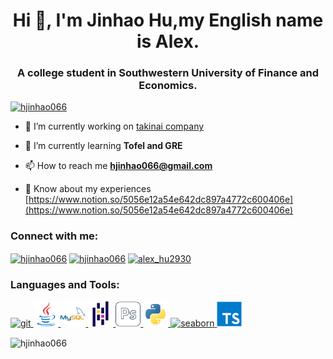 <h1 align="center">Hi 👋, I'm Jinhao Hu,my English name is Alex.</h1>
<h3 align="center">A college student in Southwestern University of Finance and Economics.</h3>

<p align="left"> <a href="https://twitter.com/hjinhao066" target="blank"><img src="https://img.shields.io/twitter/follow/hjinhao066?logo=twitter&style=for-the-badge" alt="hjinhao066" /></a> </p>

- 🔭 I’m currently working on [takinai company](takin.ai)

- 🌱 I’m currently learning **Tofel and GRE**

- 📫 How to reach me **hjinhao066@gmail.com**

- 📄 Know about my experiences [https://www.notion.so/5056e12a54e642dc897a4772c600406e](https://www.notion.so/5056e12a54e642dc897a4772c600406e)

<h3 align="left">Connect with me:</h3>
<p align="left">
<a href="https://twitter.com/hjinhao066" target="blank"><img align="center" src="https://raw.githubusercontent.com/rahuldkjain/github-profile-readme-generator/master/src/images/icons/Social/twitter.svg" alt="hjinhao066" height="30" width="40" /></a>
<a href="https://kaggle.com/hjinhao066" target="blank"><img align="center" src="https://raw.githubusercontent.com/rahuldkjain/github-profile-readme-generator/master/src/images/icons/Social/kaggle.svg" alt="hjinhao066" height="30" width="40" /></a>
<a href="https://instagram.com/alex_hu2930" target="blank"><img align="center" src="https://raw.githubusercontent.com/rahuldkjain/github-profile-readme-generator/master/src/images/icons/Social/instagram.svg" alt="alex_hu2930" height="30" width="40" /></a>
</p>

<h3 align="left">Languages and Tools:</h3>
<p align="left"> <a href="https://git-scm.com/" target="_blank" rel="noreferrer"> <img src="https://www.vectorlogo.zone/logos/git-scm/git-scm-icon.svg" alt="git" width="40" height="40"/> </a> <a href="https://www.java.com" target="_blank" rel="noreferrer"> <img src="https://raw.githubusercontent.com/devicons/devicon/master/icons/java/java-original.svg" alt="java" width="40" height="40"/> </a> <a href="https://www.mysql.com/" target="_blank" rel="noreferrer"> <img src="https://raw.githubusercontent.com/devicons/devicon/master/icons/mysql/mysql-original-wordmark.svg" alt="mysql" width="40" height="40"/> </a> <a href="https://pandas.pydata.org/" target="_blank" rel="noreferrer"> <img src="https://raw.githubusercontent.com/devicons/devicon/2ae2a900d2f041da66e950e4d48052658d850630/icons/pandas/pandas-original.svg" alt="pandas" width="40" height="40"/> </a> <a href="https://www.photoshop.com/en" target="_blank" rel="noreferrer"> <img src="https://raw.githubusercontent.com/devicons/devicon/master/icons/photoshop/photoshop-line.svg" alt="photoshop" width="40" height="40"/> </a> <a href="https://www.python.org" target="_blank" rel="noreferrer"> <img src="https://raw.githubusercontent.com/devicons/devicon/master/icons/python/python-original.svg" alt="python" width="40" height="40"/> </a> <a href="https://seaborn.pydata.org/" target="_blank" rel="noreferrer"> <img src="https://seaborn.pydata.org/_images/logo-mark-lightbg.svg" alt="seaborn" width="40" height="40"/> </a> <a href="https://www.typescriptlang.org/" target="_blank" rel="noreferrer"> <img src="https://raw.githubusercontent.com/devicons/devicon/master/icons/typescript/typescript-original.svg" alt="typescript" width="40" height="40"/> </a> </p>

<p><img align="center" src="https://github-readme-stats.vercel.app/api/top-langs?username=hjinhao066&show_icons=true&locale=en&layout=compact" alt="hjinhao066" /></p>
